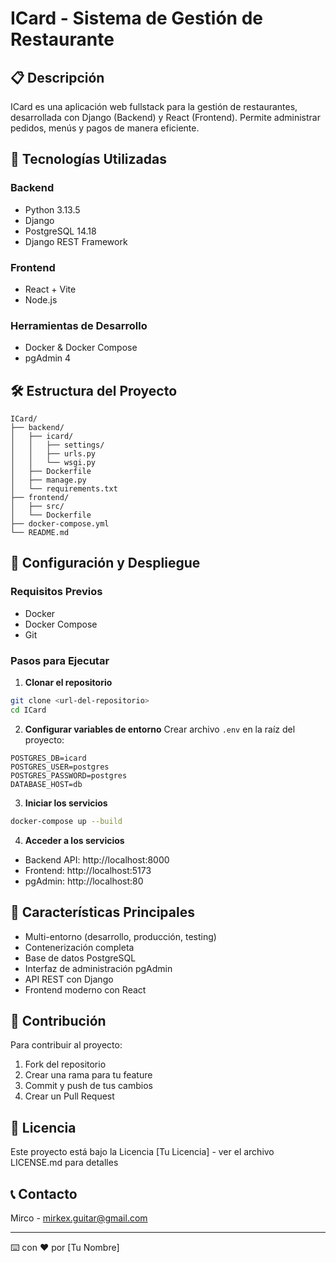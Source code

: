 # ICard - Sistema de Gestión de Restaurante

## 📋 Descripción

ICard es una aplicación web fullstack para la gestión de restaurantes, desarrollada con Django (Backend) y React (Frontend). Permite administrar pedidos, menús y pagos de manera eficiente.

## 🚀 Tecnologías Utilizadas

### Backend

- Python 3.13.5
- Django
- PostgreSQL 14.18
- Django REST Framework

### Frontend

- React + Vite
- Node.js

### Herramientas de Desarrollo

- Docker & Docker Compose
- pgAdmin 4

## 🛠️ Estructura del Proyecto

```
ICard/
├── backend/
│   ├── icard/
│   │   ├── settings/
│   │   ├── urls.py
│   │   └── wsgi.py
│   ├── Dockerfile
│   ├── manage.py
│   └── requirements.txt
├── frontend/
│   ├── src/
│   └── Dockerfile
├── docker-compose.yml
└── README.md
```

## 🔧 Configuración y Despliegue

### Requisitos Previos

- Docker
- Docker Compose
- Git

### Pasos para Ejecutar

1. **Clonar el repositorio**

```bash
git clone <url-del-repositorio>
cd ICard
```

2. **Configurar variables de entorno**
   Crear archivo `.env` en la raíz del proyecto:

```env
POSTGRES_DB=icard
POSTGRES_USER=postgres
POSTGRES_PASSWORD=postgres
DATABASE_HOST=db
```

3. **Iniciar los servicios**

```bash
docker-compose up --build
```

4. **Acceder a los servicios**

- Backend API: http://localhost:8000
- Frontend: http://localhost:5173
- pgAdmin: http://localhost:80

## 🔑 Características Principales

- Multi-entorno (desarrollo, producción, testing)
- Contenerización completa
- Base de datos PostgreSQL
- Interfaz de administración pgAdmin
- API REST con Django
- Frontend moderno con React

## 👥 Contribución

Para contribuir al proyecto:

1. Fork del repositorio
2. Crear una rama para tu feature
3. Commit y push de tus cambios
4. Crear un Pull Request

## 📄 Licencia

Este proyecto está bajo la Licencia [Tu Licencia] - ver el archivo LICENSE.md para detalles

## 📞 Contacto

Mirco - mirkex.guitar@gmail.com

---

⌨️ con ❤️ por [Tu Nombre]
